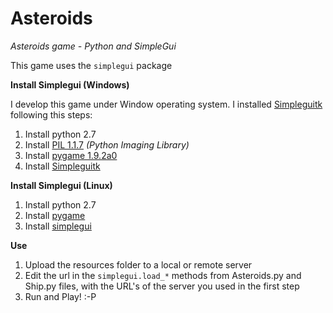 # Asteroids
*Asteroids game - Python and SimpleGui*

This game uses the `simplegui` package

**Install Simplegui (Windows)**

I develop this game under Window operating system. I installed
<a href="https://pypi.python.org/pypi/SimpleGUITk/1.1.3" target="_blank">Simpleguitk</a> following this steps:

1. Install python 2.7
2. Install <a href="http://www.pythonware.com/products/pil/" target="_blank">PIL 1.1.7</a> *(Python Imaging Library)* 
3. Install <a href="http://www.pygame.org/download.shtml" target="_blank">pygame 1.9.2a0</a>
4. Install <a href="https://pypi.python.org/pypi/SimpleGUITk" target="_blank">Simpleguitk</a>

**Install Simplegui (Linux)**

1. Install python 2.7
2. Install <a href="http://www.pygame.org/download.shtml" target="_blank">pygame</a>
3. Install <a href="http://askubuntu.com/a/635890" target="_blank">simplegui</a>

**Use**

1. Upload the resources folder to a local or remote server
2. Edit the url in the `simplegui.load_*` methods from Asteroids.py and Ship.py files, with the URL's of the server you used in the first step
3. Run and Play! :-P
